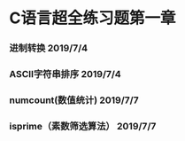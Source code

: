 
# C语言超全练习题第一章
### 进制转换 2019/7/4
### ASCII字符串排序 2019/7/4
### numcount(数值统计) 2019/7/7
### isprime（素数筛选算法） 2019/7/7
